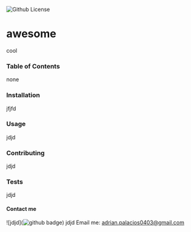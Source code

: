 

![Github License](https://img.shields.io/badge/License-jdjd-red)

# awesome

cool

### Table of Contents
none

### Installation
jfjfd

### Usage
jdjd

### Contributing
jdjd

### Tests
jdjd

#### Contact me
![jdjd](![github badge](https://img.shields.io/badge/${answers.badge}-${answers.message}-${answers.color}))
jdjd
Email me: [adrian.palacios0403@gmail.com](mailto:adrian.palacios0403@gmail.com)

    